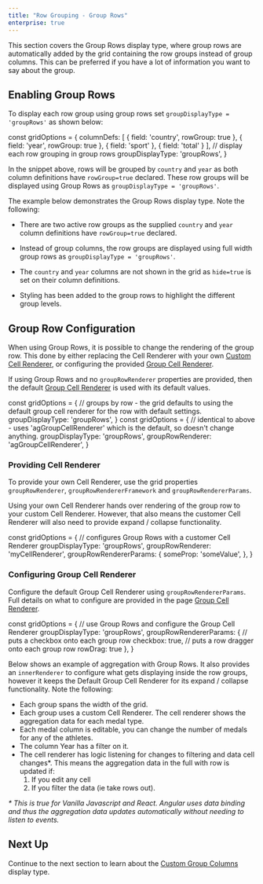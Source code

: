 ```yaml
---
title: "Row Grouping - Group Rows"
enterprise: true
---
```


This section covers the Group Rows display type, where group rows are automatically added by the grid containing the 
row groups instead of group columns. This can be preferred if you have a lot of information you want to say about the group.

<image-caption src="grouping-group-rows/resources/group-rows.png" alt="Group Rows" maxWidth="80%" constrained="true" centered="true"></image-caption>

## Enabling Group Rows

To display each row group using group rows set `groupDisplayType = 'groupRows'` as shown below:

<snippet spaceBetweenProperties="true" inlineReactProperties="true">
const gridOptions = {
    columnDefs: [
        { field: 'country', rowGroup: true },
        { field: 'year', rowGroup: true },
        { field: 'sport' },
        { field: 'total' }
    ],
    // display each row grouping in group rows
    groupDisplayType: 'groupRows', 
}
</snippet>

In the snippet above, rows will be grouped by `country` and `year` as both column definitions have `rowGroup=true` declared.
These row groups will be displayed using Group Rows as `groupDisplayType = 'groupRows'`.

The example below demonstrates the Group Rows display type. Note the following:

- There are two active row groups as the supplied `country` and `year` column definitions have `rowGroup=true` declared.

- Instead of group columns, the row groups are displayed using full width group rows as `groupDisplayType = 'groupRows'`.

- The `country` and `year` columns are not shown in the grid as `hide=true` is set on their column definitions.

- Styling has been added to the group rows to highlight the different group levels.

<grid-example title='Enabling Group Rows' name='enabling-group-rows' type='generated' options='{ "enterprise": true, "exampleHeight": 515, "modules": ["clientside", "rowgrouping"] }'></grid-example>

## Group Row Configuration

When using Group Rows, it is possible to change the rendering of the group row. This done by either replacing the 
Cell Renderer with your own [Custom Cell Renderer](/component-cell-renderer/), or configuring the provided 
[Group Cell Renderer](/group-cell-renderer/).

If using Group Rows and no `groupRowRenderer` properties are provided, then the default 
[Group Cell Renderer](/group-cell-renderer/) is used with its default values.

<snippet>
const gridOptions = {
    // groups by row - the grid defaults to using the default group cell renderer for the row with default settings.
    groupDisplayType: 'groupRows', 
}
</snippet>

<snippet>
const gridOptions = {
    // identical to above - uses 'agGroupCellRenderer' which is the default, so doesn't change anything.
    groupDisplayType: 'groupRows',
    groupRowRenderer: 'agGroupCellRenderer',
}
</snippet>


### Providing Cell Renderer

To provide your own Cell Renderer, use the grid properties `groupRowRenderer`, `groupRowRendererFramework` and `groupRowRendererParams`.

Using your own Cell Renderer hands over rendering of the group row to your custom Cell Renderer. However, that also means
the customer Cell Renderer will also need to provide expand / collapse functionality.

<snippet>
const gridOptions = {
    // configures Group Rows with a customer Cell Renderer
    groupDisplayType: 'groupRows', 
    groupRowRenderer: 'myCellRenderer',
    groupRowRendererParams: {
        someProp: 'someValue',
    },
}
</snippet>

### Configuring Group Cell Renderer

Configure the default Group Cell Renderer using `groupRowRendererParams`. Full details on what to configure are provided
in the page [Group Cell Renderer](/group-cell-renderer/).

<snippet>
const gridOptions = {
    // use Group Rows and configure the Group Cell Renderer
    groupDisplayType: 'groupRows', 
    groupRowRendererParams: {
        // puts a checkbox onto each group row
        checkbox: true,
        // puts a row dragger onto each group row
        rowDrag: true
    },
}
</snippet>

Below shows an example of aggregation with Group Rows. It also provides an `innerRenderer` to configure what gets 
displaying inside the row groups, however it keeps the Default Group Cell Renderer for its expand / collapse 
functionality. Note the following:

- Each group spans the width of the grid.
- Each group uses a custom Cell Renderer. The cell renderer shows the aggregation data for each medal type.
- Each medal column is editable, you can change the number of medals for any of the athletes.
- The column Year has a filter on it.
- The cell renderer has logic listening for changes to filtering and data cell changes*. This means the aggregation data in the full with row is updated if:
    1. If you edit any cell
    1. If you filter the data (ie take rows out).

_* This is true for Vanilla Javascript and React. Angular uses data binding and thus the aggregation data updates automatically without needing to listen to events._

<grid-example title='Full Width Groups Rendering' name='full-width-groups-rendering' type='generated' options='{ "enterprise": true, "exampleHeight": 515, "modules": ["clientside", "rowgrouping"], "extras": ["fontawesome"] }'></grid-example>

## Next Up

Continue to the next section to learn about the [Custom Group Columns](../grouping-custom-group-columns/) display type.

